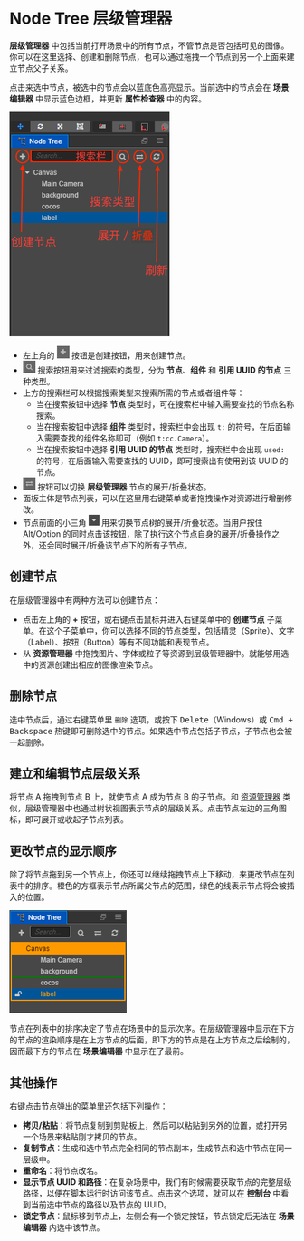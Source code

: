 # Node Tree 层级管理器

**层级管理器** 中包括当前打开场景中的所有节点，不管节点是否包括可见的图像。你可以在这里选择、创建和删除节点，也可以通过拖拽一个节点到另一个上面来建立节点父子关系。

点击来选中节点，被选中的节点会以蓝底色高亮显示。当前选中的节点会在 **场景编辑器** 中显示蓝色边框，并更新 **属性检查器** 中的内容。

![node tree panel](hierarchy/node_tree.png)

- 左上角的 ![](assets/add.png) 按钮是创建按钮，用来创建节点。
- ![](hierarchy/search.png) 搜索按钮用来过滤搜索的类型，分为 **节点**、**组件** 和 **引用 UUID 的节点** 三种类型。
- 上方的搜索栏可以根据搜索类型来搜索所需的节点或者组件等：
  - 当在搜索按钮中选择 **节点** 类型时，可在搜索栏中输入需要查找的节点名称搜索。
  - 当在搜索按钮中选择 **组件** 类型时，搜索栏中会出现 `t:` 的符号，在后面输入需要查找的组件名称即可（例如 `t:cc.Camera`）。
  - 当在搜索按钮中选择 **引用 UUID 的节点** 类型时，搜索栏中会出现 `used:` 的符号，在后面输入需要查找的 UUID，即可搜索出有使用到该 UUID 的节点。
- ![](hierarchy/switch.png) 按钮可以切换 **层级管理器** 节点的展开/折叠状态。
- 面板主体是节点列表，可以在这里用右键菜单或者拖拽操作对资源进行增删修改。
- 节点前面的小三角 ![](assets/button.png) 用来切换节点树的展开/折叠状态。当用户按住 Alt/Option 的同时点击该按钮，除了执行这个节点自身的展开/折叠操作之外，还会同时展开/折叠该节点下的所有子节点。

## 创建节点

在层级管理器中有两种方法可以创建节点：

- 点击左上角的 **+** 按钮，或右键点击鼠标并进入右键菜单中的 **创建节点** 子菜单。在这个子菜单中，你可以选择不同的节点类型，包括精灵（Sprite）、文字（Label）、按钮（Button）等有不同功能和表现节点。
- 从 **资源管理器** 中拖拽图片、字体或粒子等资源到层级管理器中。就能够用选中的资源创建出相应的图像渲染节点。

## 删除节点

选中节点后，通过右键菜单里 `删除` 选项，或按下 <kbd>Delete</kbd>（Windows）或 <kbd>Cmd + Backspace</kbd> 热键即可删除选中的节点。如果选中节点包括子节点，子节点也会被一起删除。

## 建立和编辑节点层级关系

将节点 A 拖拽到节点 B 上，就使节点 A 成为节点 B 的子节点。和 [资源管理器](assets.md) 类似，层级管理器中也通过树状视图表示节点的层级关系。点击节点左边的三角图标，即可展开或收起子节点列表。

## 更改节点的显示顺序

除了将节点拖到另一个节点上，你还可以继续拖拽节点上下移动，来更改节点在列表中的排序。橙色的方框表示节点所属父节点的范围，绿色的线表示节点将会被插入的位置。

![move node](hierarchy/move.png)

节点在列表中的排序决定了节点在场景中的显示次序。在层级管理器中显示在下方的节点的渲染顺序是在上方节点的后面，即下方的节点是在上方节点之后绘制的，因而最下方的节点在 **场景编辑器** 中显示在了最前。

## 其他操作

右键点击节点弹出的菜单里还包括下列操作：

- **拷贝/粘贴**：将节点复制到剪贴板上，然后可以粘贴到另外的位置，或打开另一个场景来粘贴刚才拷贝的节点。
- **复制节点**：生成和选中节点完全相同的节点副本，生成节点和选中节点在同一层级中。
- **重命名**：将节点改名。
- **显示节点 UUID 和路径**：在复杂场景中，我们有时候需要获取节点的完整层级路径，以便在脚本运行时访问该节点。点击这个选项，就可以在 **控制台** 中看到当前选中节点的路径以及节点的 UUID。
- **锁定节点**：鼠标移到节点上，左侧会有一个锁定按钮，节点锁定后无法在 **场景编辑器** 内选中该节点。
